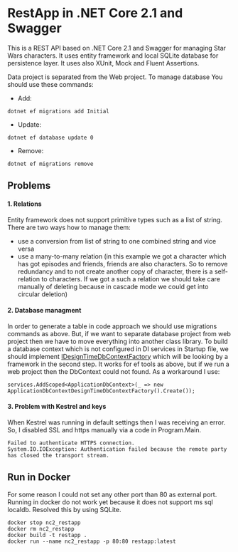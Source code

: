 # RestApp in .NET Core 2.1 and Swagger

This is a REST API based on .NET Core 2.1 and Swagger for managing Star Wars characters. It uses entity framework and local SQLite database for persistence layer. It uses also XUnit, Mock and Fluent Assertions.

Data project is separated from the Web project. To manage database You should use these commands:

- Add:
```
dotnet ef migrations add Initial
```
- Update:
```
dotnet ef database update 0
```
- Remove:
```
dotnet ef migrations remove
```
## Problems
#### 1. Relations
Entity framework does not support primitive types such as a list of string. There are two ways how to manage them:
- use a conversion from list of string to one combined string and vice versa
- use a many-to-many relation (in this example we got a character which has got episodes and friends, friends are also characters. So to remove redundancy and to not create another copy of character, there is a self-relation to characters. If we got a such a relation we should take care manually of deleting because in cascade mode we could get into circular deletion)

#### 2. Database managment
In order to generate a table in code approach we should use migrations commands as above. But, if we want to separate database project from web project then we have to move everything into another class library. To build a database context which is not configured in DI services in Startup file, we should implement [IDesignTimeDbContextFactory](https://docs.microsoft.com/en-us/ef/core/miscellaneous/cli/dbcontext-creation) which will be looking by a framework in the second step. It works for ef tools as above, but if we run a web project then the DbContext could not found. As a workaround I use:
```
services.AddScoped<ApplicationDbContext>(_ => new ApplicationDbContextDesignTimeDbContextFactory().Create());
```
#### 3. Problem with Kestrel and keys
When Kestrel was running in default settings then I was receiving an error. So, I disabled SSL and https manually via a code in Program.Main.
```
Failed to authenticate HTTPS connection.
System.IO.IOException: Authentication failed because the remote party has closed the transport stream.
```
## Run in Docker
For some reason I could not set any other port than 80 as external port. Running in docker do not work yet because it does not support ms sql localdb. Resolved this by using SQLite.
```
docker stop nc2_restapp
docker rm nc2_restapp
docker build -t restapp .
docker run --name nc2_restapp -p 80:80 restapp:latest
```
